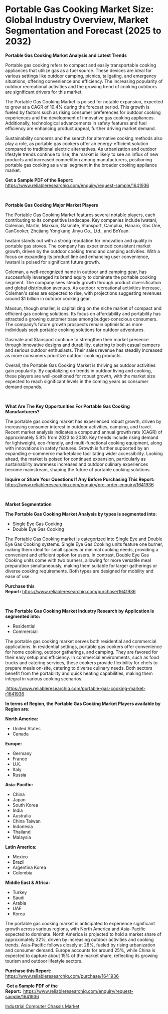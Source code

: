 <p><h1>Portable Gas Cooking Market Size: Global Industry Overview, Market Segmentation and Forecast (2025 to 2032)</h1></p><p><strong>Portable Gas Cooking Market Analysis and Latest Trends</strong></p>
<p><p>Portable gas cooking refers to compact and easily transportable cooking appliances that utilize gas as a fuel source. These devices are ideal for various settings like outdoor camping, picnics, tailgating, and emergency situations, offering convenience and efficiency. The increasing popularity of outdoor recreational activities and the growing trend of cooking outdoors are significant drivers for this market.</p><p>The Portable Gas Cooking Market is poised for notable expansion, expected to grow at a CAGR of 10.4% during the forecast period. This growth is fueled by factors such as rising consumer preferences for outdoor cooking experiences and the development of innovative gas cooking appliances. Additionally, technological advancements in safety features and fuel efficiency are enhancing product appeal, further driving market demand.</p><p>Sustainability concerns and the search for alternative cooking methods also play a role, as portable gas cookers offer an energy-efficient solution compared to traditional electric alternatives. As urbanization and outdoor lifestyle trends continue to rise, the market is likely to see an influx of new products and increased competition among manufacturers, positioning portable gas cooking as a vital segment in the broader cooking appliance market.</p></p>
<p><strong>Get a Sample PDF of the Report:&nbsp;</strong> <a href="https://www.reliableresearchiq.com/enquiry/request-sample/1641936?utm_campaign=2346&utm_medium=2&utm_source=Github&utm_content=ia&utm_term=09022025&utm_id=portable-gas-cooking">https://www.reliableresearchiq.com/enquiry/request-sample/1641936</a></p>
<p>&nbsp;</p>
<p><strong>Portable Gas Cooking Major Market Players</strong></p>
<p><p>The Portable Gas Cooking Market features several notable players, each contributing to its competitive landscape. Key companies include Iwatani, Coleman, Martin, Maxsun, Gasmate, Stansport, Camplux, Hanaro, Gas One, CanCooker, Zhejiang Yongkang Jinyu Co., Ltd., and BoYuan. </p><p>Iwatani stands out with a strong reputation for innovation and quality in portable gas stoves. The company has experienced consistent market growth, driven by the outdoor cooking trend and camping activities. With a focus on expanding its product line and enhancing user convenience, Iwatani is poised for significant future growth.</p><p>Coleman, a well-recognized name in outdoor and camping gear, has successfully leveraged its brand equity to dominate the portable cooking segment. The company sees steady growth through product diversification and global distribution avenues. As outdoor recreational activities increase, Coleman's sales are expected to rise, with projections suggesting revenues around $1 billion in outdoor cooking gear.</p><p>Maxsun, though smaller, is capitalizing on the niche market of compact and efficient gas cooking solutions. Its focus on affordability and portability has attracted a growing customer base among budget-conscious consumers. The company’s future growth prospects remain optimistic as more individuals seek portable cooking solutions for outdoor adventures.</p><p>Gasmate and Stansport continue to strengthen their market presence through innovative designs and durability, catering to both casual campers and serious outdoor enthusiasts. Their sales revenue has steadily increased as more consumers prioritize outdoor cooking products.</p><p>Overall, the Portable Gas Cooking Market is thriving as outdoor activities gain popularity. By capitalizing on trends in outdoor living and cooking, these players are well-positioned for robust growth, with the market size expected to reach significant levels in the coming years as consumer demand expands.</p></p>
<p>&nbsp;</p>
<p><strong>What Are The Key Opportunities For Portable Gas Cooking Manufacturers?</strong></p>
<p><p>The portable gas cooking market has experienced robust growth, driven by increasing consumer interest in outdoor activities, camping, and travel. Recent market analysis indicates a compound annual growth rate (CAGR) of approximately 5.8% from 2023 to 2030. Key trends include rising demand for lightweight, eco-friendly, and multi-functional cooking equipment, along with innovations in safety features. Growth is further supported by an expanding e-commerce marketplace facilitating wider accessibility. Looking ahead, the market is poised for continued expansion, particularly as sustainability awareness increases and outdoor culinary experiences become mainstream, shaping the future of portable cooking solutions.</p></p>
<p><strong>Inquire or Share Your Questions If Any Before Purchasing This Report:</strong> <a href="https://www.reliableresearchiq.com/enquiry/pre-order-enquiry/1641936?utm_campaign=2346&utm_medium=2&utm_source=Github&utm_content=ia&utm_term=09022025&utm_id=portable-gas-cooking">https://www.reliableresearchiq.com/enquiry/pre-order-enquiry/1641936</a></p>
<p>&nbsp;</p>
<p><strong>Market Segmentation</strong></p>
<p><strong>The Portable Gas Cooking Market Analysis by types is segmented into:</strong></p>
<p><ul><li>Single Eye Gas Cooking</li><li>Double Eye Gas Cooking</li></ul></p>
<p><p>The Portable Gas Cooking market is categorized into Single Eye and Double Eye Gas Cooking systems. Single Eye Gas Cooking units feature one burner, making them ideal for small spaces or minimal cooking needs, providing a convenient and efficient option for users. In contrast, Double Eye Gas Cooking units come with two burners, allowing for more versatile meal preparation simultaneously, making them suitable for larger gatherings or diverse cooking requirements. Both types are designed for mobility and ease of use.</p></p>
<p><strong>Purchase this Report:&nbsp;</strong><a href="https://www.reliableresearchiq.com/purchase/1641936?utm_campaign=2346&utm_medium=2&utm_source=Github&utm_content=ia&utm_term=09022025&utm_id=portable-gas-cooking">https://www.reliableresearchiq.com/purchase/1641936</a></p>
<p>&nbsp;</p>
<p><strong>The Portable Gas Cooking Market Industry Research by Application is segmented into:</strong></p>
<p><ul><li>Residential</li><li>Commercial</li></ul></p>
<p><p>The portable gas cooking market serves both residential and commercial applications. In residential settings, portable gas cookers offer convenience for home cooking, outdoor gatherings, and camping. They are favored for their easy setup and efficiency. In commercial environments, such as food trucks and catering services, these cookers provide flexibility for chefs to prepare meals on-site, catering to diverse culinary needs. Both sectors benefit from the portability and quick heating capabilities, making them integral in various cooking scenarios.</p></p>
<p><a href="https://www.reliableresearchiq.com/portable-gas-cooking-market-r1641936?utm_campaign=2346&utm_medium=2&utm_source=Github&utm_content=ia&utm_term=09022025&utm_id=portable-gas-cooking">&nbsp;https://www.reliableresearchiq.com/portable-gas-cooking-market-r1641936</a></p>
<p><strong>In terms of Region, the Portable Gas Cooking Market Players available by Region are:</strong></p>
<p>
    <p> <strong> North America: </strong>
        <ul>
            <li>United States</li>
            <li>Canada</li>
        </ul>
        </p> 
    <p> <strong> Europe: </strong>
        <ul>
            <li>Germany</li>
            <li>France</li>
            <li>U.K.</li>
            <li>Italy</li>
            <li>Russia</li>
        </ul>
        </p> 
    <p> <strong> Asia-Pacific: </strong>
        <ul>
            <li>China</li>
            <li>Japan</li>
            <li>South Korea</li>
            <li>India</li>
            <li>Australia</li>
            <li>China Taiwan</li>
            <li>Indonesia</li>
            <li>Thailand</li>
            <li>Malaysia</li>
        </ul>
        </p> 
    <p> <strong> Latin America: </strong>
        <ul>
            <li>Mexico</li>
            <li>Brazil</li>
            <li>Argentina Korea</li>
            <li>Colombia</li>
        </ul>
        </p> 
    <p> <strong> Middle East & Africa: </strong>
        <ul>
            <li>Turkey</li>
            <li>Saudi</li>
            <li>Arabia</li>
            <li>UAE</li>
            <li>Korea</li>
        </ul>
    </p>
    </p>
<p><p>The portable gas cooking market is anticipated to experience significant growth across various regions, with North America and Asia-Pacific expected to dominate. North America is projected to hold a market share of approximately 32%, driven by increasing outdoor activities and cooking trends. Asia-Pacific follows closely at 28%, fueled by rising urbanization and consumer demand. Europe accounts for around 25%, while China is expected to capture about 15% of the market share, reflecting its growing tourism and outdoor lifestyle sectors.</p></p>
<p><strong>Purchase this Report: </strong><a href="https://www.reliableresearchiq.com/purchase/1641936?utm_campaign=2346&utm_medium=2&utm_source=Github&utm_content=ia&utm_term=09022025&utm_id=portable-gas-cooking">https://www.reliableresearchiq.com/purchase/1641936</a></p>
<p>&nbsp;<strong>Get a Sample PDF of the Report:&nbsp;&nbsp;</strong><a href="https://www.reliableresearchiq.com/enquiry/request-sample/1641936?utm_campaign=2346&utm_medium=2&utm_source=Github&utm_content=ia&utm_term=09022025&utm_id=portable-gas-cooking">https://www.reliableresearchiq.com/enquiry/request-sample/1641936</a></p>
<p><strong></strong></p>
<p><p><a href="https://github.com/tanekacalderon743/Market-Research-Report-List-1/blob/main/industrial-computer-chassis-market.md?utm_campaign=2346&utm_medium=2&utm_source=Github&utm_content=ia&utm_term=09022025&utm_id=portable-gas-cooking">Industrial Computer Chassis Market</a></p></p>